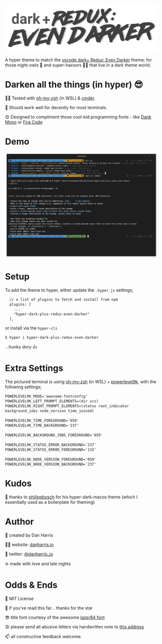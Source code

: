![logo](logo-large.png)

A hyper theme to match the [vscode dark+ Redux: Even Darker](https://marketplace.visualstudio.com/items?itemName=danharris.dark-plus-redux-even-darker) theme; for those night-owls 🦉 and super-haxxors 👩‍💻 that live in a dark theme world.

# Darken all the things (in hyper) 😎

👨‍🏫 Tested with [oh-my-zsh](https://github.com/robbyrussell/oh-my-zsh) (in WSL) & [cmder](https://cmder.net).

🤞 Should work well for decently for most terminals.

😍 Designed to compliment those cool-kid programming fonts - like [Dank Mono](https://dank.sh/) or [Fira Code](https://github.com/tonsky/FiraCode)

# Demo

![](hyper-example.png)

# Setup

To add the theme to hyper, either update the `.hyper.js` settings;

```
  // a list of plugins to fetch and install from npm
  plugins: [
    ...
    "hyper-dark-plus-redux-even-darker"
  ],
```

or install via the `hyper-cli`

```
$ hyper i hyper-dark-plus-redux-even-darker
```

...hunky dory 👍

# Extra Settings

The pictured terminal is using [oh-my-zsh](https://github.com/robbyrussell/oh-my-zsh) (in WSL) + [powerlevel9k](https://github.com/bhilburn/powerlevel9k),
with the following settings;

```
POWERLEVEL9K_MODE='awesome-fontconfig'
POWERLEVEL9K_LEFT_PROMPT_ELEMENTS=(dir vcs)
POWERLEVEL9K_RIGHT_PROMPT_ELEMENTS=(status root_indicator background_jobs node_version time_joined)

POWERLEVEL9K_TIME_FOREGROUND='059'
POWERLEVEL9K_TIME_BACKGROUND='237'

POWERLEVEL9K_BACKGROUND_JOBS_FOREGROUND='059'

POWERLEVEL9K_STATUS_ERROR_BACKGROUND='237'
POWERLEVEL9K_STATUS_ERROR_FOREGROUND='133'

POWERLEVEL9K_NODE_VERSION_FOREGROUND='059'
POWERLEVEL9K_NODE_VERSION_BACKGROUND='237'
```

# Kudos

🙌 thanks to [philippbosch](https://github.com/philippbosch/hyper-dark-macos) for his hyper-dark-macos theme (which I essentially used as a boilerplate for theming)

# Author

🤔 created by Dan Harris

👨‍💻 website: [danharris.io](https://danharris.io)

🐤 twitter: [@danharris_io](http://twitter.com/danharris_io)

☕ made with love and late nights

# Odds & Ends

👀 MIT License

💖 if you've read this far... thanks for the star

😎 title font courtesy of the awesome [lazer84 font](http://sunrise-digital.net/lazer84/)

😡 please send all abusive letters via handwritten note to [this address](https://www.youtube.com/watch?v=dQw4w9WgXcQ)

📫 all constructive feedback welcome.
